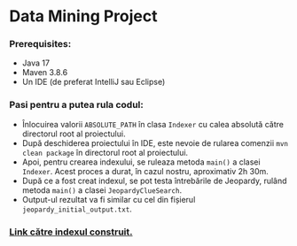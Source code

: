# Data Mining Project

### Prerequisites:

- Java 17
- Maven 3.8.6
- Un IDE (de preferat IntelliJ sau Eclipse)

### Pasi pentru a putea rula codul:

- Înlocuirea valorii `ABSOLUTE_PATH` în clasa `Indexer` cu calea absolută către directorul root al proiectului.
- După deschiderea proiectului în IDE, este nevoie de rularea comenzii `mvn clean package` în directorul root al proiectului.
- Apoi, pentru crearea indexului, se ruleaza metoda `main()` a clasei `Indexer`. Acest proces a durat, în cazul nostru, aproximativ 2h 30m.
- După ce a fost creat indexul, se pot testa întrebările de Jeopardy, rulând metoda `main()` a clasei `JeopardyClueSearch`.
- Output-ul rezultat va fi similar cu cel din fișierul `jeopardy_initial_output.txt`.

### [Link către indexul construit.](https://drive.google.com/file/d/1vmiJ5x26TYMKOmYjNb_yYdMw-GaFRhuV/view)
